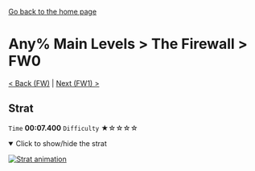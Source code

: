 [Go back to the home page](https://github.com/Doublevil/scbspeedrun)

# Any% Main Levels > The Firewall > FW0

[< Back (FW)](https://github.com/Doublevil/scbspeedrun/blob/main/levels/any_ml/FW/FW.md) | [Next (FW1) >](https://github.com/Doublevil/scbspeedrun/blob/main/levels/any_ml/FW/FW1.md)

## Strat

`Time` **00:07.400** `Difficulty` ★☆☆☆☆
<details open>
  <summary>Click to show/hide the strat</summary>

  [![Strat animation](https://github.com/Doublevil/scbspeedrun/blob/main/media/levels/FW/FW0_Strat.webp)](https://github.com/Doublevil/scbspeedrun/blob/main/media/levels/FW/FW0_Strat.mp4?raw=true)
</details>
